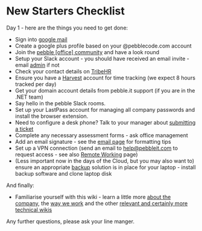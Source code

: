 # New Starters Checklist

Day 1 - here are the things you need to get done:

- Sign into [google mail](https://mail.pebblecode.com)
- Create a google plus profile based on your @pebblecode.com account
- Join the [pebble [office] community](https://plus.google.com/communities/106223767401107221867) and have a look round
- Setup your Slack account - you should have received an email invite - email [admin](mailto:admin@pebblecode.com) if not
- Check your contact details on [TribeHR](http://pebblecode.mytribehr.com)
- Ensure you have a [Harvest](https://pebblecode.harvestapp.com) account for time tracking (we expect 8 hours tracked per day)
- Get your domain account details from pebble.it support (if you are in the .NET team)
- Say hello in the pebble Slack rooms.
- Set up your LastPass account for managing all company passwords and install the browser extension. 
- Need to configure a desk phone? Talk to your manager about [submitting a ticket](mailto:support@pebbleit.com)
- Complete any necessary assessment forms - ask office management
- Add an email signature - see the [email page](great-place-to-work/policiessystems/email.md) for formatting tips
- Set up a VPN connection (send an email to help@pebbleit.com to request access - see also [Remote Working](great-place-to-work/policiessystems/remote-working-systems.md) page)
- (Less important now in the days of the Cloud, but you may also want to) ensure an appropriate [backup](great-place-to-work/policiestech-wiki/backups.md) solution is in place for your laptop - install backup software and clone laptop disk

And finally:

- Familiarise yourself with this wiki - learn a little more [about the company](great-place-to-work/policiescompany/readme.md), the [way we work](great-place-to-work/policiescompany/way-we-work.md) and the other [relevant and certainly more technical wikis](great-place-to-work/policiestech-wiki/readme.md)

Any further questions, please ask your line manger. 
